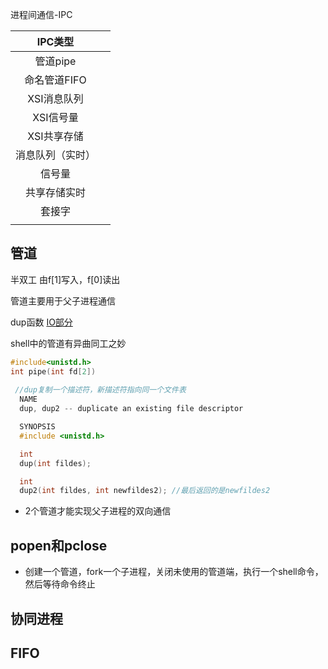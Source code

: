进程间通信-IPC

|     IPC类型      |      |
| :--------------: | ---- |
|     管道pipe     |      |
|   命名管道FIFO   |      |
|   XSI消息队列    |      |
|    XSI信号量     |      |
|   XSI共享存储    |      |
| 消息队列（实时） |      |
|      信号量      |      |
|   共享存储实时   |      |
|      套接字      |      |
|                  |      |





## 管道

半双工 由f[1]写入，f[0]读出

管道主要用于父子进程通信 

dup函数 [IO部分](/Users/matytan/Desktop/code/基础/操作系统/深入理解计算机系统2个番茄/重点ch11系统级IO.md/)

shell中的管道有异曲同工之妙

```c
#include<unistd.h>
int pipe(int fd[2])
  
 //dup复制一个描述符，新描述符指向同一个文件表
  NAME
  dup, dup2 -- duplicate an existing file descriptor

  SYNOPSIS
  #include <unistd.h>

  int
  dup(int fildes);

  int
  dup2(int fildes, int newfildes2); //最后返回的是newfildes2

```



- 2个管道才能实现父子进程的双向通信



## popen和pclose

- 创建一个管道，fork一个子进程，关闭未使用的管道端，执行一个shell命令，然后等待命令终止





## 协同进程







## FIFO



